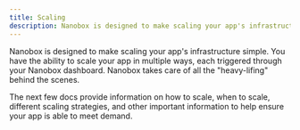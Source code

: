 ```yaml
---
title: Scaling
description: Nanobox is designed to make scaling your app's infrastructure quick and easy.
---
```


Nanobox is designed to make scaling your app's infrastructure simple. You have the ability to scale your app in multiple ways, each triggered through your Nanobox dashboard. Nanobox takes care of all the "heavy-lifing" behind the scenes.

The next few docs provide information on how to scale, when to scale, different scaling strategies, and other important information to help ensure your app is able to meet demand.
